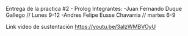 Entrega de la practica #2 - Prolog
Integrantes:
-Juan Fernando Duque Gallego // Lunes 9-12
-Andres Felipe Eusse Chavarria // martes 6-9

Link video de sustentación
https://youtu.be/3aIzWMBVOyU
